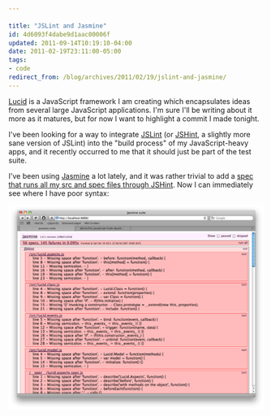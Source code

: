 ```yaml
---

title: "JSLint and Jasmine"
id: 4d6093f4dabe9d1aac00006f
updated: 2011-09-14T10:19:10-04:00
date: 2011-02-19T23:11:00-05:00
tags:
- code
redirect_from: /blog/archives/2011/02/19/jslint-and-jasmine/
---
```


[Lucid](https://github.com/bkeepers/lucid) is a JavaScript framework I am creating which encapsulates ideas from several large JavaScript applications. I'm sure I'll be writing about it more as it matures, but for now I want to highlight a commit I made tonight.

I've been looking for a way to integrate [JSLint](http://www.jslint.com/) (or [JSHint](http://jshint.com/), a slightly more sane version of JSLint) into the "build process" of my JavaScript-heavy apps, and it recently occurred to me that it should just be part of the test suite.

I've been using [Jasmine](https://github.com/pivotal/jasmine) a lot lately, and it was rather trivial to add a [spec that runs all my src and spec files through JSHint](https://github.com/bkeepers/lucid/blob/master/spec/javascripts/z_jshint_spec.js). Now I can immediately see where I have poor syntax:

<img alt="Screenshot of jshint output" src="/images/jshint.png">
